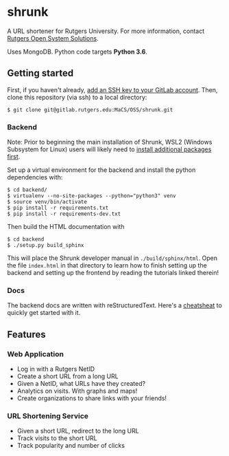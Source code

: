 # shrunk

A URL shortener for Rutgers University. For more information, contact [Rutgers
Open System Solutions](http://oss.rutgers.edu).

Uses MongoDB. Python code targets **Python 3.6**.

## Getting started

First, if you haven't already, [add an SSH key to your GitLab account](https://docs.gitlab.com/ee/ssh/#common-steps-for-generating-an-ssh-key-pair). Then, clone this repository (via ssh) to a local directory:

    $ git clone git@gitlab.rutgers.edu:MaCS/OSS/shrunk.git

### Backend

Note: Prior to beginning the main installation of Shrunk, WSL2 (Windows Subsystem for Linux) users will likely need to [install additional packages first](https://stackoverflow.com/a/4768467/13026376).

Set up a virtual environment for the backend and install the python dependencies with:

    $ cd backend/
    $ virtualenv --no-site-packages --python="python3" venv
    $ source venv/bin/activate
    $ pip install -r requirements.txt
    $ pip install -r requirements-dev.txt

Then build the HTML documentation with

    $ cd backend
    $ ./setup.py build_sphinx

This will place the Shrunk developer manual in `./build/sphinx/html`. Open the file
`index.html` in that directory to learn how to finish setting up the backend and setting up the frontend by reading the tutorials linked therein!

### Docs

The backend docs are written with reStructuredText. Here's a [cheatsheat](https://docutils.sourceforge.io/docs/user/rst/quickref.html) to quickly get started with it.

## Features

### Web Application

- Log in with a Rutgers NetID
- Create a short URL from a long URL
- Given a NetID, what URLs have they created?
- Analytics on visits. With graphs and maps!
- Create organizations to share links with your friends!

### URL Shortening Service

- Given a short URL, redirect to the long URL
- Track visits to the short URL
- Track popularity and number of clicks

